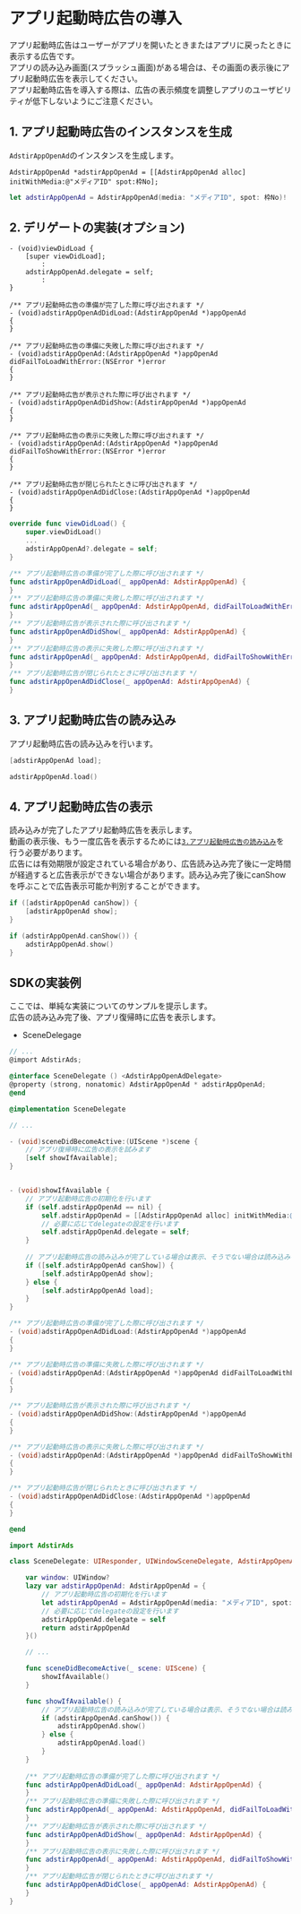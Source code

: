 # アプリ起動時広告の導入
アプリ起動時広告はユーザーがアプリを開いたときまたはアプリに戻ったときに表示する広告です。  
アプリの読み込み画面(スプラッシュ画面)がある場合は、その画面の表示後にアプリ起動時広告を表示してください。  
アプリ起動時広告を導入する際は、広告の表示頻度を調整しアプリのユーザビリティが低下しないようにご注意ください。  

## 1. アプリ起動時広告のインスタンスを生成

`AdstirAppOpenAd`のインスタンスを生成します。

```Objctive-c tab=
AdstirAppOpenAd *adstirAppOpenAd = [[AdstirAppOpenAd alloc] initWithMedia:@"メディアID" spot:枠No];
```

```swift tab=
let adstirAppOpenAd = AdstirAppOpenAd(media: "メディアID", spot: 枠No)!
```

## 2. デリゲートの実装(オプション)

```Objctive-c tab=
- (void)viewDidLoad {
    [super viewDidLoad];
        :
    adstirAppOpenAd.delegate = self;
        :
}

/** アプリ起動時広告の準備が完了した際に呼び出されます */
- (void)adstirAppOpenAdDidLoad:(AdstirAppOpenAd *)appOpenAd
{
}

/** アプリ起動時広告の準備に失敗した際に呼び出されます */
- (void)adstirAppOpenAd:(AdstirAppOpenAd *)appOpenAd didFailToLoadWithError:(NSError *)error
{
}

/** アプリ起動時広告が表示された際に呼び出されます */
- (void)adstirAppOpenAdDidShow:(AdstirAppOpenAd *)appOpenAd
{
}

/** アプリ起動時広告の表示に失敗した際に呼び出されます */
- (void)adstirAppOpenAd:(AdstirAppOpenAd *)appOpenAd didFailToShowWithError:(NSError *)error
{
}

/** アプリ起動時広告が閉じられたときに呼び出されます */
- (void)adstirAppOpenAdDidClose:(AdstirAppOpenAd *)appOpenAd
{
}
```

```swift tab=
override func viewDidLoad() {
    super.viewDidLoad()
    ...
    adstirAppOpenAd?.delegate = self;
}

/** アプリ起動時広告の準備が完了した際に呼び出されます */
func adstirAppOpenAdDidLoad(_ appOpenAd: AdstirAppOpenAd) {
}
/** アプリ起動時広告の準備に失敗した際に呼び出されます */
func adstirAppOpenAd(_ appOpenAd: AdstirAppOpenAd, didFailToLoadWithError error: Error) {
}
/** アプリ起動時広告が表示された際に呼び出されます */
func adstirAppOpenAdDidShow(_ appOpenAd: AdstirAppOpenAd) {
}
/** アプリ起動時広告の表示に失敗した際に呼び出されます */
func adstirAppOpenAd(_ appOpenAd: AdstirAppOpenAd, didFailToShowWithError error: Error) {
}
/** アプリ起動時広告が閉じられたときに呼び出されます */
func adstirAppOpenAdDidClose(_ appOpenAd: AdstirAppOpenAd) {
}
```

## 3. アプリ起動時広告の読み込み

アプリ起動時広告の読み込みを行います。

```Objective-c tab=
[adstirAppOpenAd load];
```

```swift tab=
adstirAppOpenAd.load()
```

## 4. アプリ起動時広告の表示

読み込みが完了したアプリ起動時広告を表示します。  
動画の表示後、もう一度広告を表示するためには[`3.アプリ起動時広告の読み込み`](#3-アプリ起動時広告の読み込み)を行う必要があります。  
広告には有効期限が設定されている場合があり、広告読み込み完了後に一定時間が経過すると広告表示ができない場合があります。読み込み完了後にcanShowを呼ぶことで広告表示可能か判別することができます。

```Objective-c tab=
if ([adstirAppOpenAd canShow]) {
    [adstirAppOpenAd show];
}
```

```swift tab=
if (adstirAppOpenAd.canShow()) {
    adstirAppOpenAd.show()
}
```

## SDKの実装例

ここでは、単純な実装についてのサンプルを提示します。  
広告の読み込み完了後、アプリ復帰時に広告を表示します。  

- SceneDelegage

```Objective-c tab=
// ...
@import AdstirAds;

@interface SceneDelegate () <AdstirAppOpenAdDelegate>
@property (strong, nonatomic) AdstirAppOpenAd * adstirAppOpenAd;
@end

@implementation SceneDelegate

// ...

- (void)sceneDidBecomeActive:(UIScene *)scene {
    // アプリ復帰時に広告の表示を試みます
    [self showIfAvailable];
}


- (void)showIfAvailable {
    // アプリ起動時広告の初期化を行います
    if (self.adstirAppOpenAd == nil) {
        self.adstirAppOpenAd = [[AdstirAppOpenAd alloc] initWithMedia:@"メディアID" spot:枠No];
        // 必要に応じてdelegateの設定を行います
        self.adstirAppOpenAd.delegate = self;
    }
    
    // アプリ起動時広告の読み込みが完了している場合は表示、そうでない場合は読み込みを行います
    if ([self.adstirAppOpenAd canShow]) {
        [self.adstirAppOpenAd show];
    } else {
        [self.adstirAppOpenAd load];
    }
}

/** アプリ起動時広告の準備が完了した際に呼び出されます */
- (void)adstirAppOpenAdDidLoad:(AdstirAppOpenAd *)appOpenAd
{
}

/** アプリ起動時広告の準備に失敗した際に呼び出されます */
- (void)adstirAppOpenAd:(AdstirAppOpenAd *)appOpenAd didFailToLoadWithError:(NSError *)error
{
}

/** アプリ起動時広告が表示された際に呼び出されます */
- (void)adstirAppOpenAdDidShow:(AdstirAppOpenAd *)appOpenAd
{
}

/** アプリ起動時広告の表示に失敗した際に呼び出されます */
- (void)adstirAppOpenAd:(AdstirAppOpenAd *)appOpenAd didFailToShowWithError:(NSError *)error
{
}

/** アプリ起動時広告が閉じられたときに呼び出されます */
- (void)adstirAppOpenAdDidClose:(AdstirAppOpenAd *)appOpenAd
{
}

@end
```

```swift tab=
import AdstirAds

class SceneDelegate: UIResponder, UIWindowSceneDelegate, AdstirAppOpenAdDelegate {

    var window: UIWindow?
    lazy var adstirAppOpenAd: AdstirAppOpenAd = {
        // アプリ起動時広告の初期化を行います
        let adstirAppOpenAd = AdstirAppOpenAd(media: "メディアID", spot: 枠No)!
        // 必要に応じてdelegateの設定を行います
        adstirAppOpenAd.delegate = self
        return adstirAppOpenAd
    }()

    // ...

    func sceneDidBecomeActive(_ scene: UIScene) {
        showIfAvailable()
    }

    func showIfAvailable() {
        // アプリ起動時広告の読み込みが完了している場合は表示、そうでない場合は読み込みを行います
        if (adstirAppOpenAd.canShow()) {
            adstirAppOpenAd.show()
        } else {
            adstirAppOpenAd.load()
        }
    }
    
    /** アプリ起動時広告の準備が完了した際に呼び出されます */
    func adstirAppOpenAdDidLoad(_ appOpenAd: AdstirAppOpenAd) {
    }
    /** アプリ起動時広告の準備に失敗した際に呼び出されます */
    func adstirAppOpenAd(_ appOpenAd: AdstirAppOpenAd, didFailToLoadWithError error: Error) {
    }
    /** アプリ起動時広告が表示された際に呼び出されます */
    func adstirAppOpenAdDidShow(_ appOpenAd: AdstirAppOpenAd) {
    }
    /** アプリ起動時広告の表示に失敗した際に呼び出されます */
    func adstirAppOpenAd(_ appOpenAd: AdstirAppOpenAd, didFailToShowWithError error: Error) {
    }
    /** アプリ起動時広告が閉じられたときに呼び出されます */
    func adstirAppOpenAdDidClose(_ appOpenAd: AdstirAppOpenAd) {
    }
}
```
